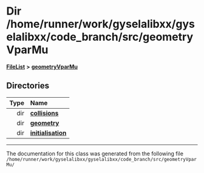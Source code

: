 

# Dir /home/runner/work/gyselalibxx/gyselalibxx/code\_branch/src/geometryVparMu



[**FileList**](files.md) **>** [**geometryVparMu**](dir_9a2f28dc8f538ee0f4428810facf29b8.md)














## Directories

| Type | Name |
| ---: | :--- |
| dir | [**collisions**](dir_d2f3522bfaadb2833cfc3c18da51fc33.md) <br> |
| dir | [**geometry**](dir_807bff9d645a62665fbe11aeed095652.md) <br> |
| dir | [**initialisation**](dir_99d29839093a8e7b0be0d596be7efa54.md) <br> |

























































------------------------------
The documentation for this class was generated from the following file `/home/runner/work/gyselalibxx/gyselalibxx/code_branch/src/geometryVparMu/`

